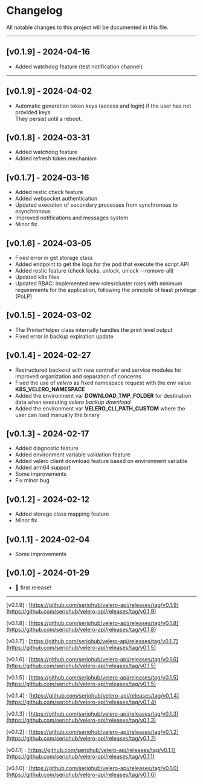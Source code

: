 # Changelog

All notable changes to this project will be documented in this file.

***
## [v0.1.9] - 2024-04-16
- Added watchdog feature (test notification channel)


***
## [v0.1.9] - 2024-04-02

- Automatic generation token keys (access and login) if the user has not provided keys.<br>They persist until a reboot.

## [v0.1.8] - 2024-03-31

- Added watchdog feature
- Added refresh token mechanism


## [v0.1.7] - 2024-03-16

- Added restic check feature
- Added websocket authentication
- Updated execution of secondary processes from synchronous to asynchronous
- Improved notifications and messages system
- Minor fix


## [v0.1.6] - 2024-03-05

- Fixed error in get storage class
- Added endpoint to get the logs for the pod that execute the script API
- Added restic feature (check locks, unlock, unlock --remove-all)
- Updated k8s files
- Updated RBAC: Implemented new roles/cluster roles with minimum requirements for the application, following the principle of least privilege (PoLP)


## [v0.1.5] - 2024-03-02

- The PrinterHelper class internally handles the print level output
- Fixed error in backup expiration update


## [v0.1.4] - 2024-02-27

- Restructured backend with new controller and service modules for improved organization and separation of concerns
- Fixed the use of *velero* as fixed namespace request with the env value **K8S_VELERO_NAMESPACE**
- Added the environment var **DOWNLOAD_TMP_FOLDER** for destination data when executing *velero backup download*
- Added the environment var **VELERO_CLI_PATH_CUSTOM** where the user can load manually the binary


## [v0.1.3] - 2024-02-17

- Added diagnostic feature
- Added environment variable validation feature
- Added velero client download feature based on environment variable
- Added arm64 support
- Some improvements
- Fix minor bug


## [v0.1.2] - 2024-02-12

- Added storage class mapping feature
- Minor fix


## [v0.1.1] - 2024-02-04

- Some improvements


## [v0.1.0] - 2024-01-29

- 🎉 first release!


***
[v0.1.9] : [https://github.com/seriohub/velero-api/releases/tag/v0.1.9](https://github.com/seriohub/velero-api/releases/tag/v0.1.9)

[v0.1.8] : [https://github.com/seriohub/velero-api/releases/tag/v0.1.8](https://github.com/seriohub/velero-api/releases/tag/v0.1.8)

[v0.1.7] : [https://github.com/seriohub/velero-api/releases/tag/v0.1.7](https://github.com/seriohub/velero-api/releases/tag/v0.1.5)

[v0.1.6] : [https://github.com/seriohub/velero-api/releases/tag/v0.1.6](https://github.com/seriohub/velero-api/releases/tag/v0.1.5)

[v0.1.5] : [https://github.com/seriohub/velero-api/releases/tag/v0.1.5](https://github.com/seriohub/velero-api/releases/tag/v0.1.5)

[v0.1.4] : [https://github.com/seriohub/velero-api/releases/tag/v0.1.4](https://github.com/seriohub/velero-api/releases/tag/v0.1.4)

[v0.1.3] : [https://github.com/seriohub/velero-api/releases/tag/v0.1.3](https://github.com/seriohub/velero-api/releases/tag/v0.1.3)

[v0.1.2] : [https://github.com/seriohub/velero-api/releases/tag/v0.1.2](https://github.com/seriohub/velero-api/releases/tag/v0.1.2)

[v0.1.1] : [https://github.com/seriohub/velero-api/releases/tag/v0.1.1](https://github.com/seriohub/velero-api/releases/tag/v0.1.1)

[v0.1.0] : [https://github.com/seriohub/velero-api/releases/tag/v0.1.0](https://github.com/seriohub/velero-api/releases/tag/v0.1.0)